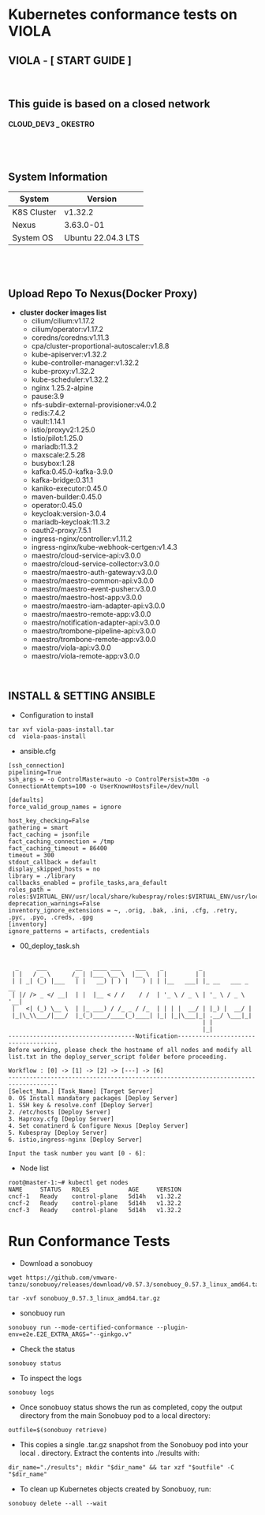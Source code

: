 # Kubernetes conformance tests on VIOLA
## VIOLA - [ START GUIDE ]
<br>

## **This guide is based on a closed network**
#### CLOUD_DEV3 _ OKESTRO
#
<br>

## **System Information**


| System | Version |
| --- | --- |
| K8S Cluster | v1.32.2 |
| Nexus | 3.63.0-01 |
| System OS | Ubuntu 22.04.3 LTS |

#
<br>

## **Upload Repo To Nexus(Docker Proxy)**
- **cluster docker images list**
    - cilium/cilium:v1.17.2
    - cilium/operator:v1.17.2
    - coredns/coredns:v1.11.3
    - cpa/cluster-proportional-autoscaler:v1.8.8
    - kube-apiserver:v1.32.2
    - kube-controller-manager:v1.32.2
    - kube-proxy:v1.32.2
    - kube-scheduler:v1.32.2
    - nginx 1.25.2-alpine
    - pause:3.9
    - nfs-subdir-external-provisioner:v4.0.2
    - redis:7.4.2
    - vault:1.14.1
    - istio/proxyv2:1.25.0
    - Istio/pilot:1.25.0
    - mariadb:11.3.2
    - maxscale:2.5.28
    - busybox:1.28
    - kafka:0.45.0-kafka-3.9.0
    - kafka-bridge:0.31.1
    - kaniko-executor:0.45.0
    - maven-builder:0.45.0
    - operator:0.45.0
    - keycloak:version-3.0.4
    - mariadb-keycloak:11.3.2
    - oauth2-proxy:7.5.1
    - ingress-nginx/controller:v1.11.2
    - ingress-nginx/kube-webhook-certgen:v1.4.3
    - maestro/cloud-service-api:v3.0.0
    - maestro/cloud-service-collector:v3.0.0
    - maestro/maestro-auth-gateway:v3.0.0
    - maestro/maestro-common-api:v3.0.0
    - maestro/maestro-event-pusher:v3.0.0
    - maestro/maestro-host-app:v3.0.0
    - maestro/maestro-iam-adapter-api:v3.0.0
    - maestro/maestro-remote-app:v3.0.0
    - maestro/notification-adapter-api:v3.0.0
    - maestro/trombone-pipeline-api:v3.0.0
    - maestro/trombone-remote-app:v3.0.0
    - maestro/viola-api:v3.0.0
    - maestro/viola-remote-app:v3.0.0
<br>

## **INSTALL & SETTING ANSIBLE**

* Configuration to install 

```
tar xvf viola-paas-install.tar
cd  viola-paas-install
```

* ansible.cfg

```
[ssh_connection]
pipelining=True
ssh_args = -o ControlMaster=auto -o ControlPersist=30m -o ConnectionAttempts=100 -o UserKnownHostsFile=/dev/null

[defaults]
force_valid_group_names = ignore

host_key_checking=False
gathering = smart
fact_caching = jsonfile
fact_caching_connection = /tmp
fact_caching_timeout = 86400
timeout = 300
stdout_callback = default
display_skipped_hosts = no
library = ./library
callbacks_enabled = profile_tasks,ara_default
roles_path = roles:$VIRTUAL_ENV/usr/local/share/kubespray/roles:$VIRTUAL_ENV/usr/local/share/ansible/roles:/usr/share/kubespray/roles
deprecation_warnings=False
inventory_ignore_extensions = ~, .orig, .bak, .ini, .cfg, .retry, .pyc, .pyo, .creds, .gpg
[inventory]
ignore_patterns = artifacts, credentials
```

* 00_deploy_task.sh

```

  _     ___        __   ____ ___    ___    _          _
 | |   / _ \      /_ | |___ \__ \  |__ \  | |        | |
 | | _| (_) |___   | |   __) | ) |    ) | | |__   ___| |_ __   ___ _ __
 | |/ /> _ </ __|  | |  |__ < / /    / /  | '_ \ / _ \ | '_ \ / _ \ '__|
 |   <| (_) \__ \  | |_ ___) / /_ _ / /_  | | | |  __/ | |_) |  __/ |
 |_|\_\\___/|___/  |_(_)____/____(_)____| |_| |_|\___|_| .__/ \___|_|
                                                       | |
                                                       |_|                 
------------------------------------Notification------------------------------------
Before working, please check the hostname of all nodes and modify all list.txt in the deploy_server_script folder before proceeding.

Workflow : [0] -> [1] -> [2] -> [---] -> [6]
------------------------------------------------------------------------------------
[Select_Num.] [Task_Name] [Target Server]
0. OS Install mandatory packages [Deploy Server]
1. SSH key & resolve.conf [Deploy Server]
2. /etc/hosts [Deploy Server]
3. Haproxy.cfg [Deploy Server]
4. Set conatinerd & Configure Nexus [Deploy Server]
5. Kubespray [Deploy Server]
6. istio,ingress-nginx [Deploy Server]

Input the task number you want [0 - 6]:
```



* Node list

```
root@master-1:~# kubectl get nodes
NAME     STATUS   ROLES           AGE     VERSION
cncf-1   Ready    control-plane   5d14h   v1.32.2
cncf-2   Ready    control-plane   5d14h   v1.32.2
cncf-3   Ready    control-plane   5d14h   v1.32.2
```


# Run Conformance Tests

* Download a sonobuoy


```
wget https://github.com/vmware-tanzu/sonobuoy/releases/download/v0.57.3/sonobuoy_0.57.3_linux_amd64.tar.gz

tar -xvf sonobuoy_0.57.3_linux_amd64.tar.gz
```

* sonobuoy run

```
sonobuoy run --mode-certified-conformance --plugin-env=e2e.E2E_EXTRA_ARGS="--ginkgo.v"
```

* Check the status

```
sonobuoy status
```

* To inspect the logs

```
sonobuoy logs
```

* Once sonobuoy status shows the run as completed, copy the output directory from the main Sonobuoy pod to a local directory:
```
outfile=$(sonobuoy retrieve)
```

* This copies a single .tar.gz snapshot from the Sonobuoy pod into your local . directory. Extract the contents into ./results with:
```
dir_name="./results"; mkdir "$dir_name" && tar xzf "$outfile" -C "$dir_name"
```

* To clean up Kubernetes objects created by Sonobuoy, run:
```
sonobuoy delete --all --wait
```
